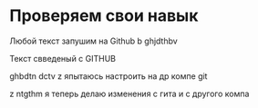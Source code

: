 # Проверяем свои навык

Любой текст запушим на Github b ghjdthbv


Текст свведеный с GITHUB

ghbdtn dctv z япытаюсь настроить на др компе git

z ntgthm я теперь делаю изменения с гита и с другого компа
